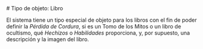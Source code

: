 <!--- This file is auto generated from module/manual/es/objeto_libro.md --># Tipo de objeto: Libro

El sistema tiene un tipo especial de objeto para los libros con el fin de poder definir la _Pérdida de Cordura_, si es un Tomo de los Mitos o un libro de ocultismo, qué _Hechizos_ o _Habilidades_ proporciona, y, por supuesto, una descripción y la imagen del libro.
